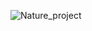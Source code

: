 ![Nature_project](https://github.com/ajju0007/Nature_project/assets/172009030/adbbb2ea-c6b7-408a-997b-bb26331bf156)
